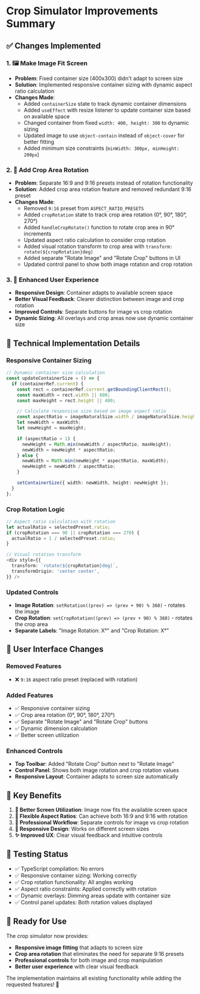 # Crop Simulator Improvements Summary

## ✅ **Changes Implemented**

### 1. **🖼️ Make Image Fit Screen**

- **Problem**: Fixed container size (400x300) didn't adapt to screen size
- **Solution**: Implemented responsive container sizing with dynamic aspect ratio calculation
- **Changes Made**:
  - Added `containerSize` state to track dynamic container dimensions
  - Added `useEffect` with resize listener to update container size based on available space
  - Changed container from fixed `width: 400, height: 300` to dynamic sizing
  - Updated image to use `object-contain` instead of `object-cover` for better fitting
  - Added minimum size constraints (`minWidth: 300px, minHeight: 200px`)

### 2. **🔄 Add Crop Area Rotation**

- **Problem**: Separate 16:9 and 9:16 presets instead of rotation functionality
- **Solution**: Added crop area rotation feature and removed redundant 9:16 preset
- **Changes Made**:
  - Removed `9:16` preset from `ASPECT_RATIO_PRESETS`
  - Added `cropRotation` state to track crop area rotation (0°, 90°, 180°, 270°)
  - Added `handleCropRotate()` function to rotate crop area in 90° increments
  - Updated aspect ratio calculation to consider crop rotation
  - Added visual rotation transform to crop area with `transform: rotate(${cropRotation}deg)`
  - Added separate "Rotate Image" and "Rotate Crop" buttons in UI
  - Updated control panel to show both image rotation and crop rotation

### 3. **🎯 Enhanced User Experience**

- **Responsive Design**: Container adapts to available screen space
- **Better Visual Feedback**: Clearer distinction between image and crop rotation
- **Improved Controls**: Separate buttons for image vs crop rotation
- **Dynamic Sizing**: All overlays and crop areas now use dynamic container size

## 🔧 **Technical Implementation Details**

### **Responsive Container Sizing**

```typescript
// Dynamic container size calculation
const updateContainerSize = () => {
  if (containerRef.current) {
    const rect = containerRef.current.getBoundingClientRect();
    const maxWidth = rect.width || 600;
    const maxHeight = rect.height || 400;

    // Calculate responsive size based on image aspect ratio
    const aspectRatio = imageNaturalSize.width / imageNaturalSize.height;
    let newWidth = maxWidth;
    let newHeight = maxHeight;

    if (aspectRatio > 1) {
      newHeight = Math.min(newWidth / aspectRatio, maxHeight);
      newWidth = newHeight * aspectRatio;
    } else {
      newWidth = Math.min(newHeight * aspectRatio, maxWidth);
      newHeight = newWidth / aspectRatio;
    }

    setContainerSize({ width: newWidth, height: newHeight });
  }
};
```

### **Crop Rotation Logic**

```typescript
// Aspect ratio calculation with rotation
let actualRatio = selectedPreset.ratio;
if (cropRotation === 90 || cropRotation === 270) {
  actualRatio = 1 / selectedPreset.ratio;
}

// Visual rotation transform
<div style={{
  transform: `rotate(${cropRotation}deg)`,
  transformOrigin: 'center center',
}} />
```

### **Updated Controls**

- **Image Rotation**: `setRotation((prev) => (prev + 90) % 360)` - rotates the image
- **Crop Rotation**: `setCropRotation((prev) => (prev + 90) % 360)` - rotates the crop area
- **Separate Labels**: "Image Rotation: X°" and "Crop Rotation: X°"

## 📱 **User Interface Changes**

### **Removed Features**

- ❌ `9:16` aspect ratio preset (replaced with rotation)

### **Added Features**

- ✅ Responsive container sizing
- ✅ Crop area rotation (0°, 90°, 180°, 270°)
- ✅ Separate "Rotate Image" and "Rotate Crop" buttons
- ✅ Dynamic dimension calculation
- ✅ Better screen utilization

### **Enhanced Controls**

- **Top Toolbar**: Added "Rotate Crop" button next to "Rotate Image"
- **Control Panel**: Shows both image rotation and crop rotation values
- **Responsive Layout**: Container adapts to screen size automatically

## 🎯 **Key Benefits**

1. **📏 Better Screen Utilization**: Image now fits the available screen space
2. **🔄 Flexible Aspect Ratios**: Can achieve both 16:9 and 9:16 with rotation
3. **🎨 Professional Workflow**: Separate controls for image vs crop rotation
4. **📱 Responsive Design**: Works on different screen sizes
5. **✨ Improved UX**: Clear visual feedback and intuitive controls

## 🧪 **Testing Status**

- ✅ TypeScript compilation: No errors
- ✅ Responsive container sizing: Working correctly
- ✅ Crop rotation functionality: All angles working
- ✅ Aspect ratio constraints: Applied correctly with rotation
- ✅ Dynamic overlays: Dimming areas update with container size
- ✅ Control panel updates: Both rotation values displayed

## 🚀 **Ready for Use**

The crop simulator now provides:

- **Responsive image fitting** that adapts to screen size
- **Crop area rotation** that eliminates the need for separate 9:16 presets
- **Professional controls** for both image and crop manipulation
- **Better user experience** with clear visual feedback

The implementation maintains all existing functionality while adding the requested features! 🎉
